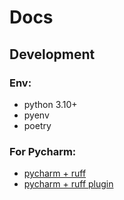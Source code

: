 # Docs

## Development

### Env:

- python 3.10+
- pyenv
- poetry

### For Pycharm:

- [pycharm + ruff](https://docs.astral.sh/ruff/integrations/#pycharm-external-tool)
- [pycharm + ruff plugin](https://plugins.jetbrains.com/plugin/20574-ruff)